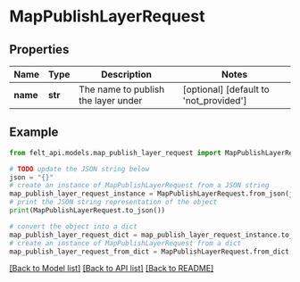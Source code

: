 # MapPublishLayerRequest


## Properties

Name | Type | Description | Notes
------------ | ------------- | ------------- | -------------
**name** | **str** | The name to publish the layer under | [optional] [default to 'not_provided']

## Example

```python
from felt_api.models.map_publish_layer_request import MapPublishLayerRequest

# TODO update the JSON string below
json = "{}"
# create an instance of MapPublishLayerRequest from a JSON string
map_publish_layer_request_instance = MapPublishLayerRequest.from_json(json)
# print the JSON string representation of the object
print(MapPublishLayerRequest.to_json())

# convert the object into a dict
map_publish_layer_request_dict = map_publish_layer_request_instance.to_dict()
# create an instance of MapPublishLayerRequest from a dict
map_publish_layer_request_from_dict = MapPublishLayerRequest.from_dict(map_publish_layer_request_dict)
```
[[Back to Model list]](../README.md#documentation-for-models) [[Back to API list]](../README.md#documentation-for-api-endpoints) [[Back to README]](../README.md)


